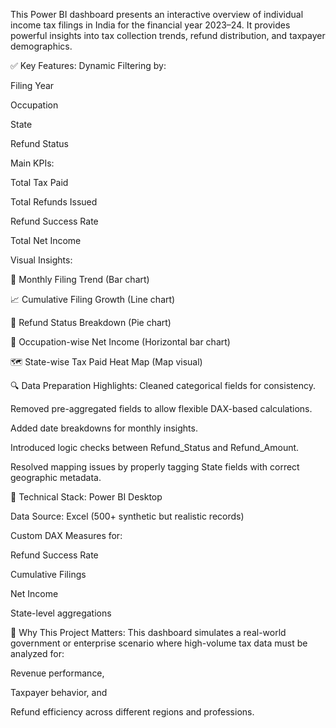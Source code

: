 This Power BI dashboard presents an interactive overview of individual income tax filings in India for the financial year 2023–24. It provides powerful insights into tax collection trends, refund distribution, and taxpayer demographics.

✅ Key Features:
Dynamic Filtering by:

Filing Year

Occupation

State

Refund Status

Main KPIs:

Total Tax Paid

Total Refunds Issued

Refund Success Rate

Total Net Income

Visual Insights:

📅 Monthly Filing Trend (Bar chart)

📈 Cumulative Filing Growth (Line chart)

🥧 Refund Status Breakdown (Pie chart)

👷 Occupation-wise Net Income (Horizontal bar chart)

🗺️ State-wise Tax Paid Heat Map (Map visual)

🔍 Data Preparation Highlights:
Cleaned categorical fields for consistency.

Removed pre-aggregated fields to allow flexible DAX-based calculations.

Added date breakdowns for monthly insights.

Introduced logic checks between Refund_Status and Refund_Amount.

Resolved mapping issues by properly tagging State fields with correct geographic metadata.

📐 Technical Stack:
Power BI Desktop

Data Source: Excel (500+ synthetic but realistic records)

Custom DAX Measures for:

Refund Success Rate

Cumulative Filings

Net Income

State-level aggregations

🧠 Why This Project Matters:
This dashboard simulates a real-world government or enterprise scenario where high-volume tax data must be analyzed for:

Revenue performance,

Taxpayer behavior, and

Refund efficiency across different regions and professions.

